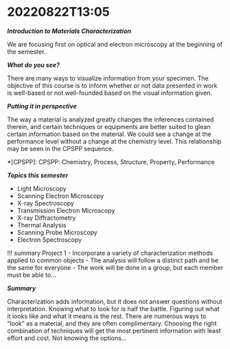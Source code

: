 # 20220822T13:05

***Introduction to Materials Characterization***

We are focusing first on optical and electron microscopy at the beginning of the semester.

***What do you see?***

There are many ways to visualize information from your specimen. The objective of this course is to inform whether or not data presented in work is well-based or not well-founded based on the visual information given.

***Putting it in perspective***

The way a material is analyzed greatly changes the inferences contained therein, and certain techniques or equipments are better suited to glean certain information based on the material. We could see a change at the performance level without a change at the chemistry level. This relationship may be seen in the CPSPP sequence.

*[CPSPP]: CPSPP: Chemistry, Process, Structure, Property, Performance

***Topics this semester***

- Light Microscopy
- Scanning Electron Microscopy
- X-ray Spectroscopy
- Transmission Electron Microscopy
- X-ray Diffractometry
- Thermal Analysis
- Scanning Probe Microscopy
- Electron Spectroscopy

!!! summary Project 1
    - Incorporate a variety of characterization methods applied to common objects
    - The analysis will follow a distinct path and be the same for everyone
    - The work will be done in a group, but each member must be able to…

***Summary***

Characterization adds information, but it does not answer questions without interpretation. Knowing what to look for is half the battle. Figuring out what it looks like and what it means is the rest. There are numerous ways to “look” as a material, and they are often complimentary. Choosing the right combination of techniques will get the most pertinent information with least effort and cost. Not knowing the options…